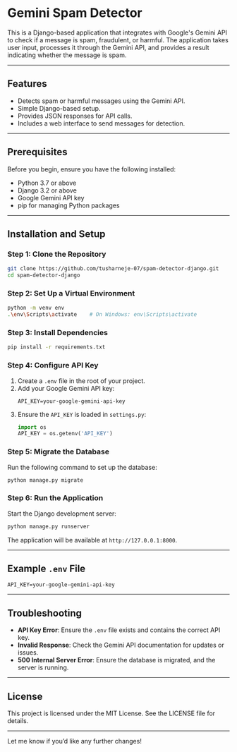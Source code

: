 # Gemini Spam Detector

This is a Django-based application that integrates with Google's Gemini API to check if a message is spam, fraudulent, or harmful. The application takes user input, processes it through the Gemini API, and provides a result indicating whether the message is spam.

---

## Features
- Detects spam or harmful messages using the Gemini API.
- Simple Django-based setup.
- Provides JSON responses for API calls.
- Includes a web interface to send messages for detection.

---

## Prerequisites
Before you begin, ensure you have the following installed:
- Python 3.7 or above
- Django 3.2 or above
- Google Gemini API key
- pip for managing Python packages

---

## Installation and Setup

### Step 1: Clone the Repository
```bash
git clone https://github.com/tusharneje-07/spam-detector-django.git
cd spam-detector-django
```

### Step 2: Set Up a Virtual Environment
```bash
python -m venv env
.\env\Scripts\activate    # On Windows: env\Scripts\activate
```

### Step 3: Install Dependencies
```bash
pip install -r requirements.txt
```

### Step 4: Configure API Key
1. Create a `.env` file in the root of your project.
2. Add your Google Gemini API key:
   ```
   API_KEY=your-google-gemini-api-key
   ```
3. Ensure the `API_KEY` is loaded in `settings.py`:
   ```python
   import os
   API_KEY = os.getenv('API_KEY')
   ```

### Step 5: Migrate the Database
Run the following command to set up the database:
```bash
python manage.py migrate
```

### Step 6: Run the Application
Start the Django development server:
```bash
python manage.py runserver
```

The application will be available at `http://127.0.0.1:8000`.

---

## Example `.env` File
```plaintext
API_KEY=your-google-gemini-api-key
```

---

## Troubleshooting
- **API Key Error**: Ensure the `.env` file exists and contains the correct API key.
- **Invalid Response**: Check the Gemini API documentation for updates or issues.
- **500 Internal Server Error**: Ensure the database is migrated, and the server is running.

---

## License
This project is licensed under the MIT License. See the LICENSE file for details.

---

Let me know if you’d like any further changes!
